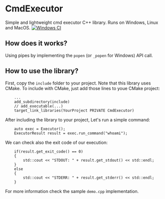 # CmdExecutor
Simple and lightweight cmd executor C++ library. Runs on Windows, Linux and MacOS.
[![Windows CI](https://github.com/dgercho/cmdexecutor/actions/workflows/msvc.yml/badge.svg?branch=main)](https://github.com/dgercho/cmdexecutor/actions/workflows/msvc.yml)

## How does it works?
Using pipes by implementing the `popen` (or `_popen` for Windows) API call.

## How to use the library?
First, copy the `include` folder to your project. Note that this library uses CMake.
To include with CMake, just add those lines to youe CMake project:

```
    ...
    add_subdirectory(include)
    // add_executable(...)
    target_link_libraries(YourProject PRIVATE CmdExecutor)
```

After including the library to your project, Let's run a simple command:

```
    auto exec = Executor();
    ExecutorResult result = exec.run_command("whoami");
```

We can check also the exit code of our execution:

```
    if(result.get_exit_code() == 0)
    {
        std::cout << "STDOUT: " + result.get_stdout() << std::endl;
    }
    else
    {
        std::cout << "STDERR: " + result.get_stderr() << std::endl;
    }
```

For more information check the sample `demo.cpp` implementation.
